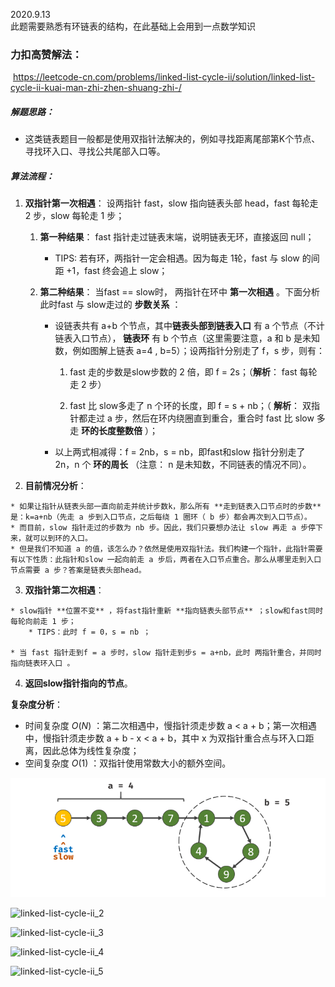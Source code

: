 2020.9.13   
此题需要熟悉有环链表的结构，在此基础上会用到一点数学知识

### 力扣高赞解法：
​    https://leetcode-cn.com/problems/linked-list-cycle-ii/solution/linked-list-cycle-ii-kuai-man-zhi-zhen-shuang-zhi-/    

##### 解题思路：

* 这类链表题目一般都是使用双指针法解决的，例如寻找距离尾部第K个节点、寻找环入口、寻找公共尾部入口等。

##### 算法流程：
  1. **双指针第一次相遇**： 设两指针 fast，slow 指向链表头部 head，fast 每轮走 2 步，slow 每轮走 1 步；
        1. **第一种结果**： fast 指针走过链表末端，说明链表无环，直接返回 null；
        
          	* TIPS: 若有环，两指针一定会相遇。因为每走 1轮，fast 与 slow 的间距 +1，fast 终会追上 slow；
        
       2. **第二种结果**： 当fast == slow时， 两指针在环中 **第一次相遇** 。下面分析此时fast 与 slow走过的 **步数关系** ：

          * 设链表共有 a+b 个节点，其中**链表头部到链表入口** 有 a 个节点（不计链表入口节点）， **链表环** 有 b 个节点（这里需要注意，a 和 b 是未知数，例如图解上链表 a=4 , b=5）；设两指针分别走了 f，s 步，则有：

            1. fast 走的步数是slow步数的 2 倍，即 f = 2s；（**解析**： fast 每轮走 2 步）

            2. fast 比 slow多走了 n 个环的长度，即 f = s + nb；（ **解析**： 双指针都走过 a 步，然后在环内绕圈直到重合，重合时 fast 比 slow 多走 **环的长度整数倍** ）；

          * 以上两式相减得：f = 2nb，s = nb，即fast和slow 指针分别走了 2n，n 个 **环的周长** （注意： n 是未知数，不同链表的情况不同）。
  2. **目前情况分析**：
	
	* 如果让指针从链表头部一直向前走并统计步数k，那么所有 **走到链表入口节点时的步数** 是：k=a+nb（先走 a 步到入口节点，之后每绕 1 圈环（ b 步）都会再次到入口节点）。
	* 而目前，slow 指针走过的步数为 nb 步。因此，我们只要想办法让 slow 再走 a 步停下来，就可以到环的入口。
	* 但是我们不知道 a 的值，该怎么办？依然是使用双指针法。我们构建一个指针，此指针需要有以下性质：此指针和slow 一起向前走 a 步后，两者在入口节点重合。那么从哪里走到入口节点需要 a 步？答案是链表头部head。
  3. **双指针第二次相遇**：
	
	* slow指针 **位置不变** ，将fast指针重新 **指向链表头部节点** ；slow和fast同时每轮向前走 1 步；
		* TIPS：此时 f = 0，s = nb ；

	* 当 fast 指针走到f = a 步时，slow 指针走到步s = a+nb，此时 两指针重合，并同时指向链表环入口 。
  4. **返回slow指针指向的节点**。

**复杂度分析**：
  * 时间复杂度 $O(N)$ ：第二次相遇中，慢指针须走步数 a < a + b；第一次相遇中，慢指针须走步数 a + b - x < a + b，其中 x 为双指针重合点与环入口距离，因此总体为线性复杂度；
  * 空间复杂度 $O(1)$ ：双指针使用常数大小的额外空间。

![linked-list-cycle-ii](..\image\linked-list-cycle-ii.png)

![linked-list-cycle-ii_2](F:\Code\Algorithm-Python\image\linked-list-cycle-ii_2)

![linked-list-cycle-ii_3](F:\Code\Algorithm-Python\image\linked-list-cycle-ii_3)

![linked-list-cycle-ii_4](F:\Code\Algorithm-Python\image\linked-list-cycle-ii_4)

![linked-list-cycle-ii_5](F:\Code\Algorithm-Python\image\linked-list-cycle-ii_5)